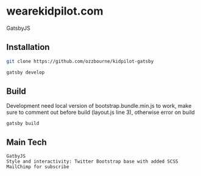 # wearekidpilot.com

GatsbyJS

## Installation


```bash
git clone https://github.com/ozzbourne/kidpilot-gatsby

gatsby develop
```

## Build

Development need local version of bootstrap.bundle.min.js to work, 
make sure to comment out before build (layout.js line 3), otherwise error on build

```
gatsby build 
```


## Main Tech

```
GatbyJS
Style and interactivity: Twitter Bootstrap base with added SCSS
MailChimp for subscribe
```